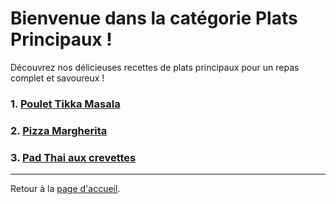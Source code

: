 # Bienvenue dans la catégorie Plats Principaux !

Découvrez nos délicieuses recettes de plats principaux pour un repas complet et savoureux !

### 1. [Poulet Tikka Masala](recettes/plats/poulet-tikka-masala.md)

### 2. [Pizza Margherita](recettes/plats/pizza-margherita.md)

### 3. [Pad Thai aux crevettes](recettes/plats/pad-thai-crevettes.md)

---

Retour à la [page d'accueil](../index.md).
